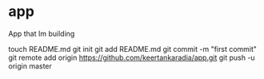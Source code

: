 app
===

App that Im building

touch README.md
git init
git add README.md
git commit -m "first commit"
git remote add origin https://github.com/keertankaradia/app.git
git push -u origin master
